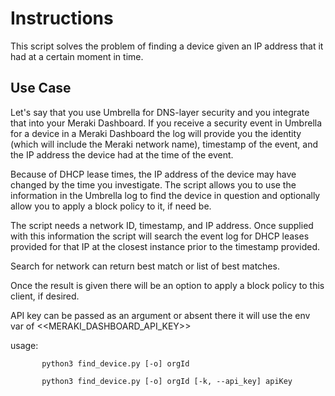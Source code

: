 # Instructions
This script solves the problem of finding a device given an IP address that it had at a certain moment in time.

## Use Case
Let's say that you use Umbrella for DNS-layer security and you integrate that into your Meraki Dashboard. If you receive a security event in Umbrella for a device in a Meraki Dashboard the log will provide you the identity (which will include the Meraki network name), timestamp of the event, and the IP address the device had at the time of the event.

Because of DHCP lease times, the IP address of the device may have changed by the time you investigate. The script allows you to use the information in the Umbrella log to find the device in question and optionally allow you to apply a block policy to it, if need be.

The script needs a network ID, timestamp, and IP address. Once supplied with this information the script will search the event log for DHCP leases provided for that IP at the closest instance prior to the timestamp provided.
 
 Search for network can return best match or list of best matches.
 
 Once the result is given there will be an option to apply a block policy to this client, if desired.
 
 API key can be passed as an argument or absent there it will use the env var of <<MERAKI_DASHBOARD_API_KEY>>
 
 usage: 
 ```
        python3 find_device.py [-o] orgId
 
        python3 find_device.py [-o] orgId [-k, --api_key] apiKey
```

